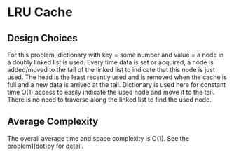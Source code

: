 # LRU Cache

## Design Choices
For this problem, dictionary with key = some number and value = a node in a doubly linked list is used. Every time data is set or acquired, a node is added/moved to the tail of the linked list to indicate that this node is just used. The head is the least recently used and is removed when the cache is full and a new data is arrived at the tail. Dictionary is used here for constant time O(1) access to easily indicate the used node and move it to the tail. There is no need to traverse along the linked list to find the used node.

## Average Complexity
The overall average time and space complexity is O(1). See the problem1(dot)py for detail.